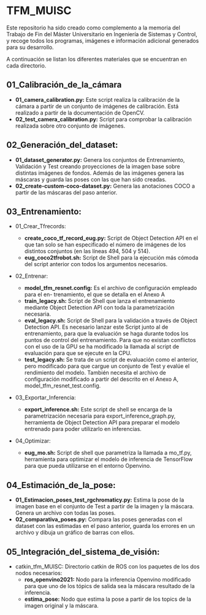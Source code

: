 # TFM_MUISC

Este repositorio ha sido creado como complemento a la memoria del Trabajo de Fin del Máster Universitario en Ingeniería de Sistemas y Control, y recoge todos los programas, imágenes e información adicional generados para su desarrollo.

A continuación se listan los diferentes materiales que se encuentran en cada directorio.

## 01_Calibración_de_la_cámara
- **01_camera_calibration.py:** Este script realiza la calibración de la cámara a partir de un conjunto de imágenes de calibración. Está realizado a partir de la documentación de OpenCV.
- **02_test_camera_calibration.py:** Script para comprobar la calibración realizada sobre otro conjunto de imágenes.

## 02_Generación_del_dataset:
- **01_dataset_generator.py:** Genera los conjuntos de Entrenamiento, Validación y Test creando proyecciones de la imagen base sobre distintas imágenes de fondos. Además de las imágenes genera las máscaras y guarda las poses con las que han sido
creadas.
- **02_create-custom-coco-dataset.py:** Genera las anotaciones COCO a partir de las máscaras del paso anterior.

## 03_Entrenamiento:
- 01_Crear_Tfrecords:
  - **create_coco_tf_record_eug.py:** Script de Object Detection API en el que tan solo se han especificado el número de imágenes de los distintos conjuntos (en las líneas 494, 504 y 514).
  - **eug_coco2tfrobot.sh:** Script de Shell para la ejecución más cómoda del script
anterior con todos los argumentos necesarios.

- 02_Entrenar:
  - **model_tfm_resnet.config:** Es el archivo de configuración empleado para el en- trenamiento, el que se detalla en el Anexo A
  - **train_legacy.sh:** Script de Shell que lanza el entrenamiento mediante Object Detection API con toda la parametrización necesaria.
  - **eval_legacy.sh:** Script de Shell para la validación a través de Object Detection API. Es necesario lanzar este Script junto al de entrenamiento, para que la evaluación se haga durante todos los puntos de control del entrenamiento. Para que no existan conflictos con el uso de la GPU se ha modificado la llamada al script de evaluación para que se ejecute en la CPU.
  - **test_legacy.sh:** Se trata de un script de evaluación como el anterior, pero modificado para que cargue un conjunto de Test y evalúe el rendimiento del modelo. También necesita el archivo de configuración modificado a partir del descrito en el Anexo A, model_tfm_resnet_test.config.

- 03_Exportar_Inferencia:
  - **export_inference.sh:** Este script de shell se encarga de la parametrización necesaria para export_inference_graph.py, herramienta de Object Detection API para preparar el modelo entrenado para poder utilizarlo en inferencias.

- 04_Optimizar:
  - **eug_mo.sh:** Script de shell que parametriza la llamada a mo_tf.py, herramienta para optimizar el modelo de inferencia de TensorFlow para que pueda utilizarse en el entorno Openvino.

## 04_Estimación_de_la_pose:
- **01_Estimacion_poses_test_rgchromaticy.py:** Estima la pose de la imagen base en el conjunto de Test a partir de la imagen y la máscara. Genera un archivo con todas las poses.
- **02_comparativa_poses.py:** Compara las poses generadas con el dataset con las estimadas en el paso anterior, guarda los errores en un archivo y dibuja un gráfico de barras con ellos.

## 05_Integración_del_sistema_de_visión:
- catkin_tfm_MUISC: Directorio catkin de ROS con los paquetes de los dos nodos necesarios:
  - **ros_openvino2021:** Nodo para la inferencia Openvino modificado para que uno de los tópics de salida sea la máscara resultado de la inferencia.
  - **estima_pose:** Nodo que estima la pose a partir de los topics de la imagen original y la máscara.
